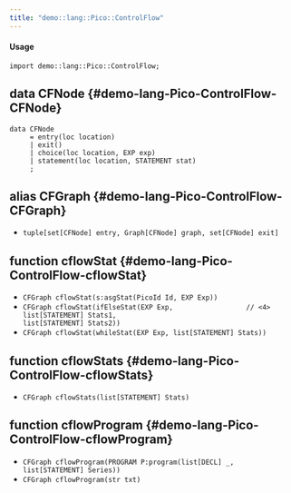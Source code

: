 ```yaml
---
title: "demo::lang::Pico::ControlFlow"
---
```


#### Usage

`import demo::lang::Pico::ControlFlow;`


## data CFNode {#demo-lang-Pico-ControlFlow-CFNode}

```rascal
data CFNode  
     = entry(loc location)
     | exit()
     | choice(loc location, EXP exp)
     | statement(loc location, STATEMENT stat)
     ;
```

## alias CFGraph {#demo-lang-Pico-ControlFlow-CFGraph}

* `tuple[set[CFNode] entry, Graph[CFNode] graph, set[CFNode] exit]`

## function cflowStat {#demo-lang-Pico-ControlFlow-cflowStat}

* ``CFGraph cflowStat(s:asgStat(PicoId Id, EXP Exp))``
* ``CFGraph cflowStat(ifElseStat(EXP Exp,                  // <4>                               list[STATEMENT] Stats1,                               list[STATEMENT] Stats2))``
* ``CFGraph cflowStat(whileStat(EXP Exp, list[STATEMENT] Stats))``

## function cflowStats {#demo-lang-Pico-ControlFlow-cflowStats}

* ``CFGraph cflowStats(list[STATEMENT] Stats)``

## function cflowProgram {#demo-lang-Pico-ControlFlow-cflowProgram}

* ``CFGraph cflowProgram(PROGRAM P:program(list[DECL] _, list[STATEMENT] Series))``
* ``CFGraph cflowProgram(str txt)``

